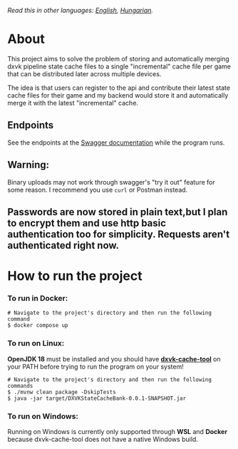 *Read this in other languages: [English](README.md), [Hungarian](README.hu.md).*

# About
This project aims to solve the problem of storing and automatically
merging dxvk pipeline state cache files to a single "incremental" cache file
per game that can be distributed later across multiple devices.

The idea is that users can register to the api and contribute their latest
state cache files for their game and my backend would store it and automatically
merge it with the latest "incremental" cache.

## Endpoints
See the endpoints at the [Swagger documentation](http://127.0.0.1:8080/swagger-ui.html)
while the program runs.

## Warning:
Binary uploads may not work through swagger's "try it out" feature for some reason.
I recommend you use `curl` or Postman instead.

## Passwords are now stored in plain text,but I plan to encrypt them and use http basic authentication too for simplicity. Requests aren't authenticated right now.

# How to run the project
### To run in Docker:
```shell
# Navigate to the project's directory and then run the following command
$ docker compose up
```

### To run on Linux:
**OpenJDK 18** must be installed and you should have
[**dxvk-cache-tool**](https://github.com/DarkTigrus/dxvk-cache-tool/releases) on your PATH before
trying to run the program on your system!
```shell
# Navigate to the project's directory and then run the following commands
$ ./mvnw clean package -DskipTests
$ java -jar target/DXVKStateCacheBank-0.0.1-SNAPSHOT.jar
```

### To run on Windows:
Running on Windows is currently only supported through **WSL** and **Docker** because dxvk-cache-tool
does not have a native Windows build.
